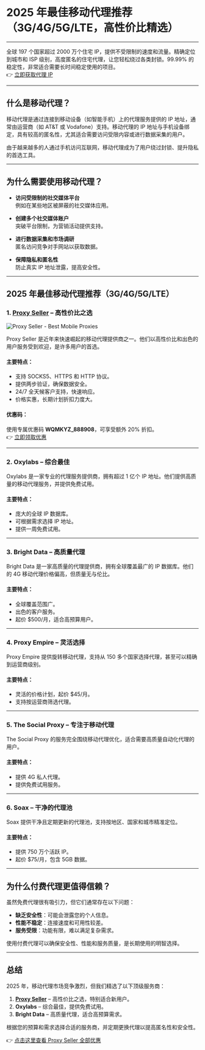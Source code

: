 # 2025 年最佳移动代理推荐（3G/4G/5G/LTE，高性价比精选）

---

全球 197 个国家超过 2000 万个住宅 IP，提供不受限制的速度和流量。精确定位到城市和 ISP 级别，高度匿名的住宅代理，让您轻松绕过各类封锁。99.99% 的稳定性，非常适合需要长时间稳定使用的项目。  
👉 [立即获取代理 IP](https://bit.ly/proxy-seller-coupon)

---

## 什么是移动代理？

移动代理是通过连接到移动设备（如智能手机）上的代理服务提供的 IP 地址，通常由运营商（如 AT&T 或 Vodafone）支持。移动代理的 IP 地址与手机设备绑定，具有较高的匿名性，尤其适合需要访问受限内容或进行数据采集的用户。

由于越来越多的人通过手机访问互联网，移动代理成为了用户绕过封锁、提升隐私的首选工具。

---

## 为什么需要使用移动代理？

- **访问受限制的社交媒体平台**  
  例如在某些地区被屏蔽的社交媒体应用。
  
- **创建多个社交媒体账户**  
  突破平台限制，为营销活动提供支持。
  
- **进行数据采集和市场调研**  
  匿名访问竞争对手网站以获取数据。

- **保障隐私和匿名性**  
  防止真实 IP 地址泄露，提高安全性。

---

## 2025 年最佳移动代理推荐（3G/4G/5G/LTE）

### 1. [Proxy Seller](https://bit.ly/proxy-seller-coupon) – 高性价比之选

![Proxy Seller - Best Mobile Proxies](https://quantummarketer.com/wp-content/uploads/2019/11/proxy-seller.jpg)

Proxy Seller 是近年来快速崛起的移动代理提供商之一。他们以高性价比和出色的用户服务受到欢迎，是许多用户的首选。

#### 主要特点：
- 支持 SOCKS5、HTTPS 和 HTTP 协议。
- 提供两步验证，确保数据安全。
- 24/7 全天候客户支持，快速响应。
- 价格实惠，长期计划折扣力度大。

#### 优惠码：
使用专属优惠码 **WQMKYZ_888908**，可享受额外 20% 折扣。  
👉 [立即领取优惠](https://bit.ly/proxy-seller-coupon)

---

### 2. Oxylabs – 综合最佳

Oxylabs 是一家专业的代理服务提供商，拥有超过 1 亿个 IP 地址。他们提供高质量的移动代理服务，并提供免费试用。

#### 主要特点：
- 庞大的全球 IP 数据库。
- 可根据需求选择 IP 地址。
- 提供一周免费试用。

---

### 3. Bright Data – 高质量代理

Bright Data 是一家高质量的代理提供商，拥有全球覆盖最广的 IP 数据库。他们的 4G 移动代理价格偏高，但质量无与伦比。

#### 主要特点：
- 全球覆盖范围广。
- 出色的客户服务。
- 起价 $500/月，适合高预算用户。

---

### 4. Proxy Empire – 灵活选择

Proxy Empire 提供旋转移动代理，支持从 150 多个国家选择代理，甚至可以精确到运营商级别。

#### 主要特点：
- 灵活的价格计划，起价 $45/月。
- 支持按运营商筛选代理。

---

### 5. The Social Proxy – 专注于移动代理

The Social Proxy 的服务完全围绕移动代理优化，适合需要高质量自动化代理的用户。

#### 主要特点：
- 提供 4G 私人代理。
- 提供免费试用服务。

---

### 6. Soax – 干净的代理池

Soax 提供干净且定期更新的代理池，支持按地区、国家和城市精准定位。

#### 主要特点：
- 提供 750 万个活跃 IP。
- 起价 $75/月，包含 5GB 数据。

---

## 为什么付费代理更值得信赖？

虽然免费代理很有吸引力，但它们通常存在以下问题：
- **缺乏安全性**：可能会泄露您的个人信息。
- **性能不稳定**：连接速度和可用性较差。
- **服务受限**：功能有限，难以满足复杂需求。

使用付费代理可以确保安全性、性能和服务质量，是长期使用的明智选择。

---

## 总结

2025 年，移动代理市场竞争激烈，但我们精选了以下顶级服务商：
1. **[Proxy Seller](https://bit.ly/proxy-seller-coupon)** – 高性价比之选，特别适合新用户。  
2. **Oxylabs** – 综合最佳，提供免费试用。  
3. **Bright Data** – 高质量代理，适合高预算需求。

根据您的预算和需求选择合适的服务商，并定期更换代理以提高匿名性和安全性。

👉 [点击这里查看 Proxy Seller 全部优惠](https://bit.ly/proxy-seller-coupon)
